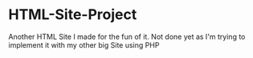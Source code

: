 # HTML-Site-Project
Another HTML Site I made for the fun of it. Not done yet as I'm trying to implement it with my other big Site using PHP
